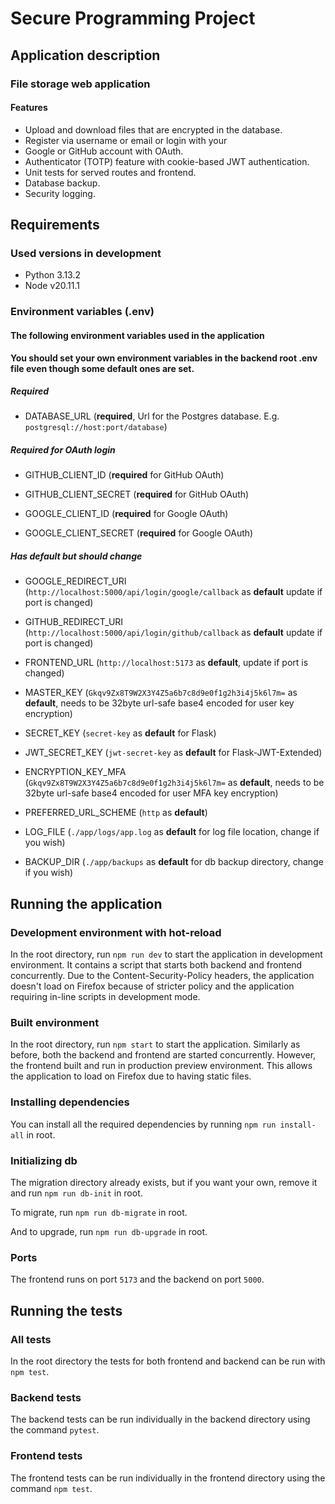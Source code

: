 # Secure Programming Project

## Application description
### File storage web application

#### Features

- Upload and download files that are encrypted in the database.
- Register via username or email or login with your 
- Google or GitHub account with OAuth.
- Authenticator (TOTP) feature with cookie-based JWT authentication.
- Unit tests for served routes and frontend.
- Database backup.
- Security logging.


## Requirements 

### Used versions in development
- Python 3.13.2
- Node v20.11.1

### Environment variables (.env)

#### The following environment variables used in the application

**You should set your own environment variables in the backend root .env file even though some default ones are set.**

##### Required

- DATABASE_URL (**required**, Url for the Postgres database. E.g. ``postgresql://host:port/database``)

##### Required for OAuth login
- GITHUB_CLIENT_ID (**required** for GitHub OAuth)
- GITHUB_CLIENT_SECRET (**required** for GitHub OAuth)

- GOOGLE_CLIENT_ID (**required** for Google OAuth)
- GOOGLE_CLIENT_SECRET (**required** for Google OAuth)

##### Has default but should **change**
- GOOGLE_REDIRECT_URI (``http://localhost:5000/api/login/google/callback`` as **default** update if port is changed)
- GITHUB_REDIRECT_URI (``http://localhost:5000/api/login/github/callback`` as **default** update if port is changed)

- FRONTEND_URL (``http://localhost:5173`` as **default**, update if port is changed)

- MASTER_KEY (``Gkqv9Zx8T9W2X3Y4Z5a6b7c8d9e0f1g2h3i4j5k6l7m=`` as **default**, needs to be 32byte url-safe base4 encoded for user key encryption)
- SECRET_KEY (``secret-key`` as **default** for Flask)
- JWT_SECRET_KEY (``jwt-secret-key`` as **default** for Flask-JWT-Extended)
- ENCRYPTION_KEY_MFA (``Gkqv9Zx8T9W2X3Y4Z5a6b7c8d9e0f1g2h3i4j5k6l7m=`` as **default**, needs to be 32byte url-safe base4 encoded for user MFA key encryption)

- PREFERRED_URL_SCHEME (``http`` as **default**)

- LOG_FILE (`./app/logs/app.log` as **default** for log file location, change if you wish)
- BACKUP_DIR (``./app/backups`` as **default** for db backup directory, change if you wish)

## Running the application

### Development environment with hot-reload
In the root directory, run `npm run dev` to start the application in development environment. It contains a script that starts both backend and frontend concurrently. Due to the Content-Security-Policy headers, the application doesn't load on Firefox because of stricter policy and the application requiring in-line scripts in development mode.

### Built environment
In the root directory, run `npm start` to start the application. Similarly as before, both the backend and frontend are started concurrently. However, the frontend built and run in production preview environment. This allows the application to load on Firefox due to having static files. 

### Installing dependencies
You can install all the required dependencies by running `npm run install-all` in root.

### Initializing db
The migration directory already exists, but if you want your own, remove it and run `npm run db-init` in root.

To migrate, run `npm run db-migrate` in root.

And to upgrade, run `npm run db-upgrade` in root.

### Ports
The frontend runs on port `5173` and the backend on port `5000`.

## Running the tests
### All tests
In the root directory the tests for both frontend and backend can be run with `npm test`.

### Backend tests
The backend tests can be run individually in the backend directory using the command `pytest`.

### Frontend tests
The frontend tests can be run individually in the frontend directory using the command `npm test`.
